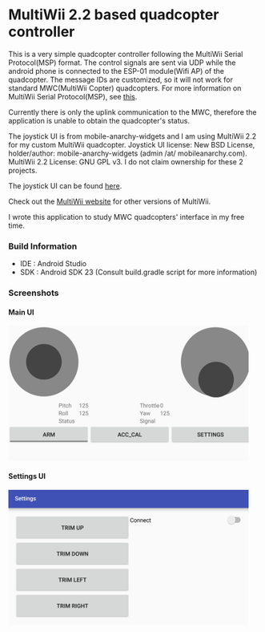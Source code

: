 MultiWii 2.2 based quadcopter controller
========================================

This is a very simple quadcopter controller following the MultiWii Serial Protocol(MSP) format. The control signals are sent via UDP while the android phone is connected to the ESP-01 module(Wifi AP) of the quadcopter. The message IDs are customized, so it will not work for standard MWC(MultiWii Copter) quadcopters. For more information on MultiWii Serial Protocol(MSP), see [this](http://www.multiwii.com/wiki/index.php?title=Multiwii_Serial_Protocol).

Currently there is only the uplink communication to the MWC, therefore the application is unable to obtain the quadcopter's status.

The joystick UI is from mobile-anarchy-widgets and I am using MultiWii 2.2 for my custom MultiWii quadcopter. Joystick UI license: New BSD License, holder/author: mobile-anarchy-widgets (admin /at/ mobileanarchy.com). MultiWii 2.2 License: GNU GPL v3. I do not claim ownership for these 2 projects.

The joystick UI can be found [here](https://code.google.com/p/mobile-anarchy-widgets/wiki/JoystickView "mobile-anarchy-widgets").

Check out the [MultiWii website](http://www.multiwii.com/software) for other versions of MultiWii.

I wrote this application to study MWC quadcopters' interface in my free time.

### Build Information
 - IDE : Android Studio
 - SDK : Android SDK 23 (Consult build.gradle script for more information)
 
### Screenshots

#### Main UI
<img src="main.png" width="480">


#### Settings UI
<img src="settings.png" width="480">
